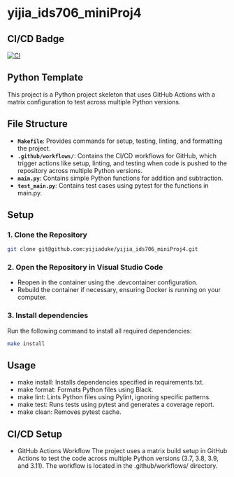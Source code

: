 # yijia_ids706_miniProj4

## CI/CD Badge
[![CI](https://github.com/yijiaduke/yijia_ids706_miniProj4/actions/workflows/hello.yml/badge.svg)](https://github.com/yijiaduke/yijia_ids706_miniProj4/actions/workflows/hello.yml)

## Python Template

This project is a Python project skeleton that uses GitHub Actions with a matrix configuration to test across multiple Python versions.

## File Structure

- **`Makefile`**: Provides commands for setup, testing, linting, and formatting the project.
- **`.github/workflows/`**: Contains the CI/CD workflows for GitHub, which trigger actions like setup, linting, and testing when code is pushed to the repository across multiple Python versions.
- **`main.py`**: Contains simple Python functions for addition and subtraction.
- **`test_main.py`**: Contains test cases using pytest for the functions in main.py.

## Setup

### 1. Clone the Repository

```bash
git clone git@github.com:yijiaduke/yijia_ids706_miniProj4.git
```

### 2. Open the Repository in Visual Studio Code

- Reopen in the container using the .devcontainer configuration.
- Rebuild the container if necessary, ensuring Docker is running on your computer.

### 3. Install dependencies
Run the following command to install all required dependencies:

```bash
make install
```

## Usage
- make install: Installs dependencies specified in requirements.txt.
- make format: Formats Python files using Black.
- make lint: Lints Python files using Pylint, ignoring specific patterns.
- make test: Runs tests using pytest and generates a coverage report.
- make clean: Removes pytest cache.

## CI/CD Setup
- GitHub Actions Workflow
The project uses a matrix build setup in GitHub Actions to test the code across multiple Python versions (3.7, 3.8, 3.9, and 3.11). The workflow is located in the .github/workflows/ directory.


